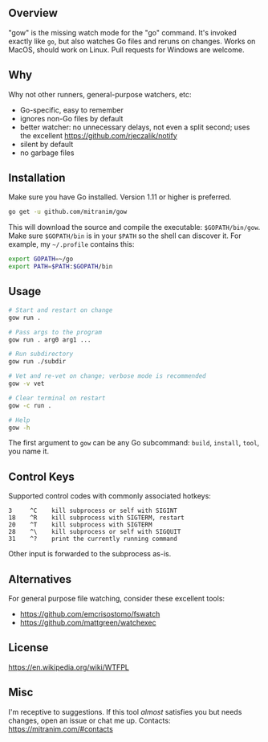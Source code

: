## Overview

"gow" is the missing watch mode for the "go" command. It's invoked exactly like `go`, but also watches Go files and reruns on changes. Works on MacOS, should work on Linux. Pull requests for Windows are welcome.

## Why

Why not other runners, general-purpose watchers, etc:

  * Go-specific, easy to remember
  * ignores non-Go files by default
  * better watcher: no unnecessary delays, not even a split second; uses the excellent https://github.com/rjeczalik/notify
  * silent by default
  * no garbage files

## Installation

Make sure you have Go installed. Version 1.11 or higher is preferred.

```sh
go get -u github.com/mitranim/gow
```

This will download the source and compile the executable: `$GOPATH/bin/gow`. Make sure `$GOPATH/bin` is in your `$PATH` so the shell can discover it. For example, my `~/.profile` contains this:

```sh
export GOPATH=~/go
export PATH=$PATH:$GOPATH/bin
```

## Usage

```sh
# Start and restart on change
gow run .

# Pass args to the program
gow run . arg0 arg1 ...

# Run subdirectory
gow run ./subdir

# Vet and re-vet on change; verbose mode is recommended
gow -v vet

# Clear terminal on restart
gow -c run .

# Help
gow -h
```

The first argument to `gow` can be any Go subcommand: `build`, `install`, `tool`, you name it.

## Control Keys

Supported control codes with commonly associated hotkeys:

```
3     ^C    kill subprocess or self with SIGINT
18    ^R    kill subprocess with SIGTERM, restart
20    ^T    kill subprocess with SIGTERM
28    ^\    kill subprocess or self with SIGQUIT
31    ^?    print the currently running command
```

Other input is forwarded to the subprocess as-is.

## Alternatives

For general purpose file watching, consider these excellent tools:

  * https://github.com/emcrisostomo/fswatch
  * https://github.com/mattgreen/watchexec

## License

https://en.wikipedia.org/wiki/WTFPL

## Misc

I'm receptive to suggestions. If this tool _almost_ satisfies you but needs changes, open an issue or chat me up. Contacts: https://mitranim.com/#contacts

